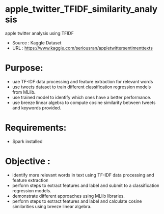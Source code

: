 # apple_twitter_TFIDF_similarity_analysis
apple twitter analysis using TFIDF
- Source : Kaggle Dataset
- URL : https://www.kaggle.com/seriousran/appletwittersentimenttexts

# Purpose: 
- uae TF-IDF data processing and feature extraction for relevant words
- use tweets dataset to train different classification regression models from MLlib.
- use trained model to identify which ones have a better performance.
- use breeze linear algebra to compute cosine similarity between tweets and keywords provided.
	
# Requirements: 
- Spark installed

# Objective :
- identify more relevant words in text using TF-IDF data processing and feature extraction
- perform steps to extract features and label and submit to a classification regression models.
- demonstrate different approaches using MLlib libraries. 
- perform steps to extract features and label and calculate cosine similarities using breeze linear algebra.